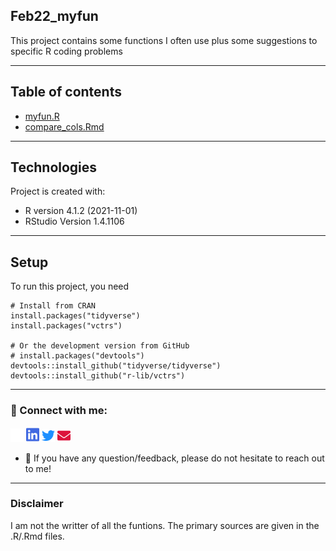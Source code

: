 ## Feb22_myfun


This project contains some functions I often use plus some suggestions to specific R coding problems

---
## Table of contents
* [myfun.R](https://github.com/leynu/Feb22_myfun/blob/master/myfun.R)
* [compare_cols.Rmd](https://github.com/leynu/Feb22_myfun/blob/master/compare_cols.Rmd)

---	
## Technologies
Project is created with:
* R version 4.1.2 (2021-11-01)
* RStudio Version 1.4.1106
---	
## Setup
To run this project, you need

```
# Install from CRAN
install.packages("tidyverse")
install.packages("vctrs")

# Or the development version from GitHub
# install.packages("devtools")
devtools::install_github("tidyverse/tidyverse")
devtools::install_github("r-lib/vctrs")
```
---
### 🤝 Connect with me:

<a href="https://github.com/leynu"><img src="https://github.com/leynu/Feb22_myfun/blob/master/fig/github.png?raw=true" alt="Leyla Nunez | Twitter" width="21px"/></a> 
<a href="https://www.linkedin.com/in/leynu/"><img src="https://github.com/leynu/Feb22_myfun/blob/master/fig/linkedin.png?raw=true" alt="Leyla Nunez | Twitter" width="21px"/></a>
<a href="https://twitter.com/leynu_"><img src="https://github.com/leynu/Feb22_myfun/blob/master/fig/twitter.png?raw=true" alt="Leyla Nunez | Twitter" width="21px"/></a>
<a href="mailto:leynu0210@gmail.com"><img src="https://github.com/leynu/Feb22_myfun/blob/master/fig/envelope.png?raw=true" alt="Leyla Nunez | Twitter" width="21px"/></a>



- 💬 If you have any question/feedback, please do not hesitate to reach out to me!


---
### Disclaimer

I am not the writter of all the funtions. The primary sources are given in the .R/.Rmd files. 


